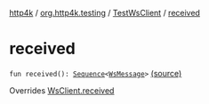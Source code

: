 [http4k](../../index.md) / [org.http4k.testing](../index.md) / [TestWsClient](index.md) / [received](./received.md)

# received

`fun received(): `[`Sequence`](https://kotlinlang.org/api/latest/jvm/stdlib/kotlin.sequences/-sequence/index.html)`<`[`WsMessage`](../../org.http4k.websocket/-ws-message/index.md)`>` [(source)](https://github.com/http4k/http4k/blob/master/http4k-core/src/main/kotlin/org/http4k/testing/TestWsClient.kt#L24)

Overrides [WsClient.received](../../org.http4k.websocket/-ws-client/received.md)

